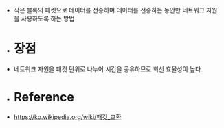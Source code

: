 - 작은 블록의 패킷으로 데이터를 전송하며 데이터를 전송하는 동안만 네트워크 자원을 사용하도록 하는 방법
- # 장점
- 네트워크 자원을 패킷 단위로 나누어 시간을 공유하므로 회선 효율성이 높다.
- # Reference
- https://ko.wikipedia.org/wiki/패킷_교환